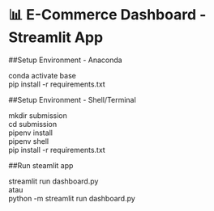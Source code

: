 # 📊 **E-Commerce Dashboard - Streamlit App**  

##Setup Environment - Anaconda

conda activate base  
pip install -r requirements.txt

##Setup Environment - Shell/Terminal

mkdir submission  
cd submission  
pipenv install  
pipenv shell  
pip install -r requirements.txt

##Run steamlit app

streamlit run dashboard.py  
atau  
python -m streamlit run dashboard.py

